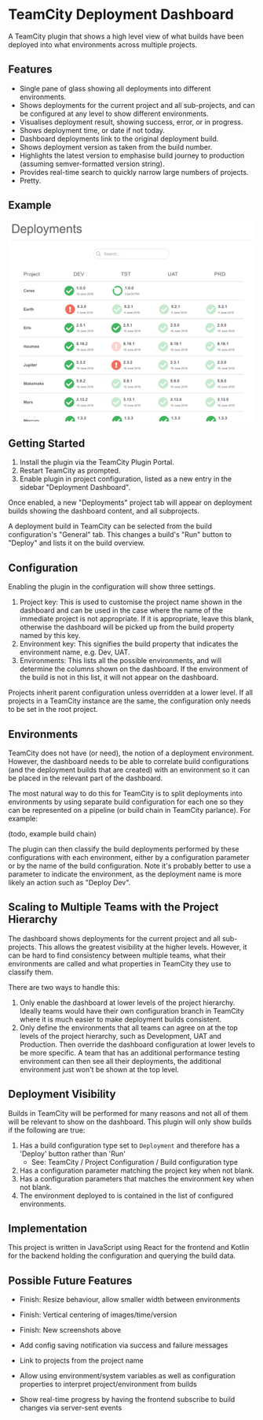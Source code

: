 TeamCity Deployment Dashboard
=============================

A TeamCity plugin that shows a high level view of what builds have been deployed into what
environments across multiple projects.

Features
--------

* Single pane of glass showing all deployments into different environments.
* Shows deployments for the current project and all sub-projects, and can be configured at any
level to show different environments.
* Visualises deployment result, showing success, error, or in progress.
* Shows deployment time, or date if not today.
* Dashboard deployments link to the original deployment build.
* Shows deployment version as taken from the build number.
* Highlights the latest version to emphasise build journey to production (assuming semver-formatted
version string).
* Provides real-time search to quickly narrow large numbers of projects.
* Pretty.


Example
-------

<img src="screenshot.png" width="734"/>


Getting Started
---------------

1. Install the plugin via the TeamCity Plugin Portal.
2. Restart TeamCity as prompted.
3. Enable plugin in project configuration, listed as a new entry in the sidebar "Deployment Dashboard".

Once enabled, a new "Deployments" project tab will appear on deployment builds showing the dashboard
content, and all subprojects.

A deployment build in TeamCity can be selected from the build configuration's "General" tab. This
changes a build's "Run" button to "Deploy" and lists it on the build overview.




Configuration
-------------

Enabling the plugin in the configuration will show three settings.

1. Project key: This is used to customise the project name shown in the dashboard and can be used
in the case where the name of the immediate project is not appropriate. If it is appropriate, leave 
this blank, otherwise the dashboard will be picked up from the build property named by this key.
2. Environment key: This signifies the build property that indicates the environment name, e.g. Dev, UAT.
3. Environments: This lists all the possible environments, and will determine the columns shown on
the dashboard. If the environment of the build is not in this list, it will not appear on the dashboard.

Projects inherit parent configuration unless overridden at a lower level. If all projects in a 
TeamCity instance are the same, the configuration only needs to be set in the root project.


Environments
------------

TeamCity does not have (or need), the notion of a deployment environment. However, the dashboard 
needs to be able to correlate build configurations (and the deployment builds that are created) 
with an environment so it can be placed in the relevant part of the dashboard.

The most natural way to do this for TeamCity is to split deployments into environments by using 
separate build configuration for each one so they can be represented on a pipeline (or build chain 
in TeamCity parlance). For example:

(todo, example build chain)

The plugin can then classify the build deployments performed by these configurations with each 
environment, either by a configuration parameter or by the name of the build configuration. Note 
it's probably better to use a parameter to indicate the environment, as the deployment name is 
more likely an action such as "Deploy Dev".


Scaling to Multiple Teams with the Project Hierarchy
----------------------------------------------------

The dashboard shows deployments for the current project and all sub-projects. This allows the 
greatest visibility at the higher levels. However, it can be hard to find consistency between 
multiple teams, what their environments are called and what properties in TeamCity they use to 
classify them.

There are two ways to handle this:

1. Only enable the dashboard at lower levels of the project hierarchy. Ideally teams would have 
their own configuration branch in TeamCity where it is much easier to make deployment builds 
consistent.
2. Only define the environments that all teams can agree on at the top levels of the project 
hierarchy, such as Development, UAT and Production. Then override the dashboard configuration 
at lower levels to be more specific. A team that has an additional performance testing 
environment can then see all their deployments, the additional environment just won't be shown 
at the top level.


Deployment Visibility
---------------------

Builds in TeamCity will be performed for many reasons and not all of them will be relevant to 
show on the dashboard. This plugin will only show builds if the following are true:

1. Has a build configuration type set to `Deployment` and therefore has a 'Deploy' button rather 
than 'Run'
   * See: TeamCity / Project Configuration / Build configuration type
2. Has a configuration parameter matching the project key when not blank.
3. Has a configuration parameters that matches the environment key when not blank.
4. The environment deployed to is contained in the list of configured environments.


Implementation
--------------

This project is written in JavaScript using React for the frontend and Kotlin for the backend 
holding the configuration and querying the build data.


Possible Future Features
------------------------

* Finish: Resize behaviour, allow smaller width between environments
* Finish: Vertical centering of images/time/version
* Finish: New screenshots above

* Add config saving notification via success and failure messages
* Link to projects from the project name
* Allow using environment/system variables as well as configuration properties to interpret
  project/environment from builds
* Show real-time progress by having the frontend subscribe to build changes via server-sent events
